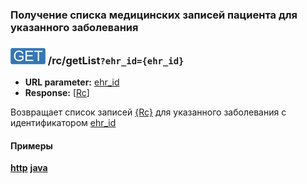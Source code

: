 ### Получение списка медицинских записей пациента для указанного заболевания

### ![GET](../../../img/get.png) /rc/getList`?ehr_id={ehr_id}`
* **URL parameter:** [ehr_id](../../../types/types.md#com.siams.med.api.Rc)
* **Response:** [[Rc](../../../types/types.md#com.siams.med.api.Rc)]

Возвращает список записей [{Rc}](../../../types/types.md#com.siams.med.api.Rc) для указанного заболевания c идентификатором [ehr_id](../../../types/types.md#com.siams.med.api.Rc)

#### Примеры
**[http](examples/getList.md)**
**[java](examples/getListJava.md)**